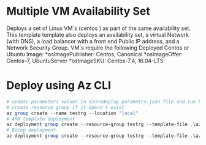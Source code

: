 # Multiple VM Availability Set

Deploys a set of Linux VM´s (centos ) as part of the same availability set. This template template also deploys an availability set, a virtual Network (with DNS), a load balancer with a front end Public IP address, and a Network Security Group.
VM´s require the following Deployed Centos or Ubuntu Image:
*osImagePublisher: Centos, Canonical
*osImageOffer: Centos-7, UbuntuServer
*osImageSKU: Centos-7.4, 16.04-LTS

# Deploy using Az CLI
```Powershell
# update parameters values in azuredeploy.parametrs.json file and run below commands
# create resource group if it doesn't exist
az group create --name testrg --location "local"
# ARM template deployment
az deployment group create --resource-group testrg --template-file .\azuredeploy.json --parameters .\azuredeploy.parameters.json
# Bicep deployment
az deployment group create --resource-group testrg --template-file .\azuredeploy.bicep --parameters .\azuredeploy.parameters.json  
```

